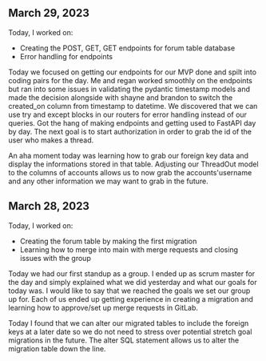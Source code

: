 ## March 29, 2023

Today, I worked on:

* Creating the POST, GET, GET endpoints for forum table database
* Error handling for endpoints

Today we focused on getting our endpoints for our MVP done and spilt into coding pairs for the day. Me and regan worked smoothly on the endpoints but ran into some issues in validating the pydantic timestamp models and made the decision alongside with shayne and brandon to switch the created_on column from timestamp to datetime. We discovered that we can use try and except blocks in our routers for error handling instead of our queries. Got the hang of making endpoints and getting used to FastAPI day by day. The next goal is to start authorization in order to grab the id of the user who makes a thread.

An aha moment today was learning how to grab our foreign key data and display the informations stored in that table. Adjusting our ThreadOut model to the columns of accounts allows us to now grab the accounts'username and any other information we may want to grab in the future.


## March 28, 2023

Today, I worked on:

* Creating the forum table by making the first migration
* Learning how to merge into main with merge requests and closing issues with the group

Today we had our first standup as a group. I ended up as scrum master for the day and simply explained what we did yesterday and what our goals for today was. I would like to say that we reached the goals we set our group up for. Each of us ended up getting experience in creating a migration and learning how to approve/set up merge requests in GitLab.

Today I found that we can alter our migrated tables to include the foreign keys at a later date so we do not need to stress over potential stretch goal migrations in the future. The alter SQL statement allows us to alter the migration table down the line.
